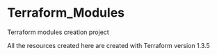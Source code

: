 # Terraform_Modules
Terraform modules creation project

All the resources created here are created with Terraform version 1.3.5